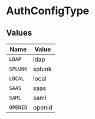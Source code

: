 # AuthConfigType


## Values

| Name     | Value    |
| -------- | -------- |
| `LDAP`   | ldap     |
| `SPLUNK` | splunk   |
| `LOCAL`  | local    |
| `SAAS`   | saas     |
| `SAML`   | saml     |
| `OPENID` | openid   |